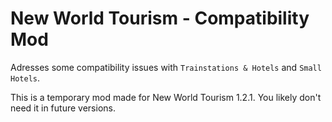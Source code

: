 # New World Tourism - Compatibility Mod

Adresses some compatibility issues with `Trainstations & Hotels` and `Small Hotels`.

This is a temporary mod made for New World Tourism 1.2.1.
You likely don't need it in future versions.
